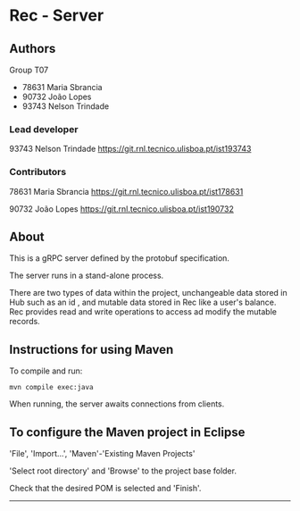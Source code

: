 # Rec - Server


## Authors

Group T07

- 78631 Maria Sbrancia
- 90732 João Lopes
- 93743 Nelson Trindade

### Lead developer 

93743 Nelson Trindade <https://git.rnl.tecnico.ulisboa.pt/ist193743>

### Contributors

78631 Maria Sbrancia <https://git.rnl.tecnico.ulisboa.pt/ist178631>

90732 João Lopes <https://git.rnl.tecnico.ulisboa.pt/ist190732>


## About

This is a gRPC server defined by the protobuf specification.

The server runs in a stand-alone process.

There are two types of data within the project, unchangeable data stored in Hub such as an id , and mutable data stored in Rec like a user's balance. Rec provides read and write operations to access ad modify the mutable records.

## Instructions for using Maven

To compile and run:

```
mvn compile exec:java
```

When running, the server awaits connections from clients.


## To configure the Maven project in Eclipse

'File', 'Import...', 'Maven'-'Existing Maven Projects'

'Select root directory' and 'Browse' to the project base folder.

Check that the desired POM is selected and 'Finish'.


----

